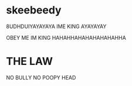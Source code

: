 # skeebeedy
8UDHDUIYAYAYAYA IME KING AYAYAYAY

OBEY ME IM KING HAHAHHAHAHAHAHAHAHHA

# THE LAW
NO BULLY
NO POOPY HEAD


